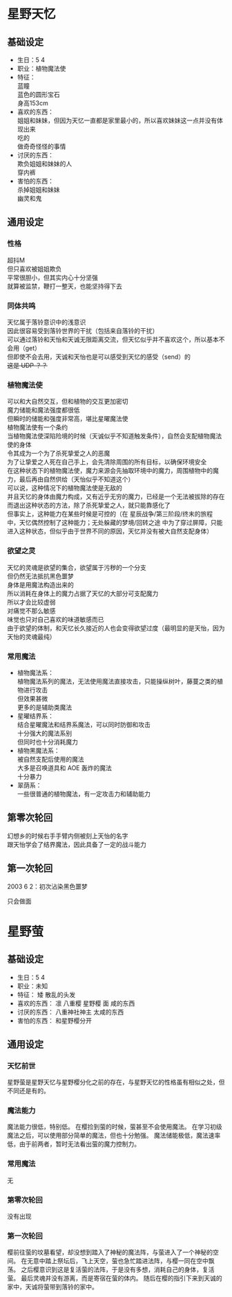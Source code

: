 # 星野天忆

## 基础设定

* 生日：5 4
* 职业：植物魔法使
* 特征：  
  蓝瞳  
  蓝色的圆形宝石  
  身高153cm  
* 喜欢的东西：  
  姐姐和妹妹，但因为天忆一直都是家里最小的，所以喜欢妹妹这一点并没有体现出来  
  吃的  
  做奇奇怪怪的事情  
* 讨厌的东西：  
  欺负姐姐和妹妹的人  
  穿内裤  
* 害怕的东西：  
  杀掉姐姐和妹妹  
  幽灵和鬼  

## 通用设定

### 性格

超抖M  
但只喜欢被姐姐欺负  
平常很胆小，但其实内心十分坚强  
就算被监禁，鞭打一整天，也能坚持得下去  

### 同体共鸣

天忆属于落铃意识中的浅意识  
因此很容易受到落铃世界的干扰（包括来自落铃的干扰）  
可以通过落铃和天怡和天诚无限距离交流，但天忆似乎并不喜欢这个，所以基本不会用（get）  
但即使不会去用，天诚和天怡也是可以感受到天忆的感受（send）的  
~~这是 UDP ？？~~  

### 植物魔法使

可以和大自然交互，但和植物的交互更加密切  
魔力储能和魔法强度都很低  
但瞬时的储能和强度非常高，堪比星曜魔法使  
植物魔法使有一个条约  
当植物魔法使深陷险境的时候（天诚似乎不知道触发条件），自然会支配植物魔法使的身体  
令其成为一个为了杀死挚爱之人的恶魔  
为了让挚爱之人死在自己手上，会先清除周围的所有目标，以确保环境安全  
在这种状态下的植物魔法使，魔力来源会先抽取环境中的魔力，周围植物中的魔力，最后再由自然供给（天怡似乎不知道这个）  
可以说，这种情况下的植物魔法使是无敌的  
并且天忆的身体由魔力构成，又有近乎无穷的魔力，已经是一个无法被拔除的存在  
而退出这种状态的方法，除了杀死挚爱之人，就只能靠感化了  
但事实上，这种能力在某些时候是可控的（在 星辰战争/第三阶段/终末的旅程 中，天忆偶然控制了这种能力；无处躲藏的梦境/回转之途 中为了穿过屏障，只能进入这种状态，但似乎由于世界不同的原因，天忆并没有被大自然支配身体）  

### 欲望之灵

天忆的灵魂是欲望的集合，欲望属于污秽的一个分支  
但仍然无法抵抗黑色噩梦  
身体是用魔法构造出来的  
所以消耗在身体上的魔力占据了天忆的大部分可支配魔力  
所以才会比较虚弱  
对痛觉不那么敏感  
味觉也只对自己喜欢的味道敏感而已  
由于欲望的体制，和天忆长久接近的人也会变得欲望过度（最明显的是天怡，因为天怡的灵魂最纯）  

### 常用魔法

* 植物魔法系：  
  植物魔法系列的魔法，无法使用魔法直接攻击，只能操纵树叶，藤蔓之类的植物进行攻击  
  但效果甚微  
  更多的是辅助类魔法  
* 星曜结界系：  
  结合星曜魔法和结界系魔法，可以同时防御和攻击  
  十分强大的魔法系别  
  但同时也十分消耗魔力  
* 植物黑魔法系：  
  被自然支配后使用的魔法  
  大多是召唤道具和 AOE 轰炸的魔法  
  十分暴力  
* 翠荫系：  
  一些很普通的植物魔法，有一定攻击力和辅助能力  

## 第零次轮回

幻想乡的时候右手手臂内侧被刻上天怡的名字  
跟天怡学会了结界魔法，因此具备了一定的战斗能力  

## 第一次轮回

2003 6 2：初次沾染黑色噩梦

只会做面

# 星野萤

## 基础设定

* 生日：5 4
* 职业：未知
* 特征：
  矮
  散乱的头发
* 喜欢的东西：
  凛
  八重樱
  星野樱
  面
  咸的东西
* 讨厌的东西：
  八重神社神主
  太咸的东西
* 害怕的东西：
  和星野樱分开

## 通用设定

### 天忆前世

星野萤是星野天忆与星野樱分化之前的存在，与星野天忆的性格虽有相似之处，但不同还是有的。

### 魔法能力

魔法能力很低，特别低。
在樱捡到萤的时候，萤甚至不会使用魔法。
在学习初级魔法之后，可以使用部分简单的魔法，但也十分勉强。
魔法储能极低，魔法速率低，由于前两者，暂时无法看出萤的魔力控制力。

### 常用魔法

无

### 第零次轮回

没有出现

### 第一次轮回

樱前往萤的坟墓看望，却没想到踏入了神秘的魔法阵，与萤进入了一个神秘的空间。
在无意中踏上祭坛后，飞上天空，萤也急忙踏进法阵，与樱一同在空中飘荡。
之后樱意识到这是复活萤的法阵，于是没有多想，消耗自己的身体，复活萤。
最后灵魂并没有游离，而是寄宿在萤的体内。
随后在樱的指引下来到天诚的家中，天诚将萤带到落铃的家中。